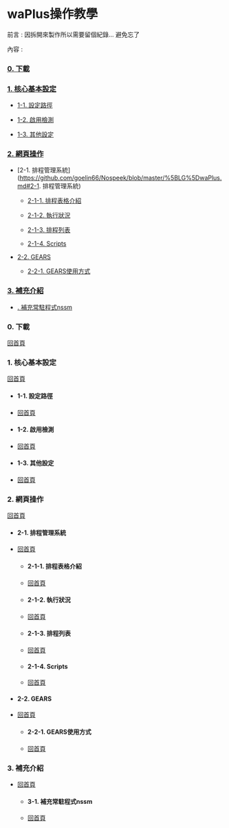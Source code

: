 # waPlus操作教學

前言 : 因拆開來製作所以需要留個紀錄... 避免忘了

內容 :

### [0. 下載](https://github.com/goelin66/Nospeek/blob/master/%5BLG%5DwaPlus.md#0-%E4%B8%8B%E8%BC%89-1)

### [1. 核心基本設定](https://github.com/goelin66/Nospeek/blob/master/%5BLG%5DwaPlus.md#1-%E6%A0%B8%E5%BF%83%E5%9F%BA%E6%9C%AC%E8%A8%AD%E5%AE%9A-1)

-  [1-1. 設定路徑](https://github.com/goelin66/Nospeek/blob/master/%5BLG%5DwaPlus.md#1-1-%E8%A8%AD%E5%AE%9A%E8%B7%AF%E5%BE%91)

-  [1-2. 啟用檢測](https://github.com/goelin66/Nospeek/blob/master/%5BLG%5DwaPlus.md#1-2-%E5%95%9F%E7%94%A8%E6%AA%A2%E6%B8%AC)

-  [1-3. 其他設定](https://github.com/goelin66/Nospeek/blob/master/%5BLG%5DwaPlus.md#1-3-%E5%85%B6%E4%BB%96%E8%A8%AD%E5%AE%9A)

### [2. 網頁操作](https://github.com/goelin66/Nospeek/blob/master/%5BLG%5DwaPlus.md#2-%E7%B6%B2%E9%A0%81%E6%93%8D%E4%BD%9C-1)

-  [2-1. 排程管理系統](https://github.com/goelin66/Nospeek/blob/master/%5BLG%5DwaPlus.md#2-1. 排程管理系統)

    -  [2-1-1. 排程表格介紹](https://github.com/goelin66/Nospeek/blob/master#2-1-1-%E6%8E%92%E7%A8%8B%E8%A1%A8%E6%A0%BC%E4%BB%8B%E7%B4%B9)

    -  [2-1-2. 執行狀況](https://github.com/goelin66/Nospeek/blob/master#2-1-2-%E5%9F%B7%E8%A1%8C%E7%8B%80%E6%B3%81)

    -  [2-1-3. 排程列表](https://github.com/goelin66/Nospeek/blob/master#2-1-3-%E6%8E%92%E7%A8%8B%E5%88%97%E8%A1%A8)

    -  [2-1-4. Scripts](https://github.com/goelin66/Nospeek/blob/master#2-1-4-scripts)

-  [2-2. GEARS](https://github.com/goelin66/Nospeek/blob/master#2-2-gears)

    -  [2-2-1. GEARS使用方式](https://github.com/goelin66/Nospeek/blob/master#2-2-1-gears%E4%BD%BF%E7%94%A8%E6%96%B9%E5%BC%8F)
    
### [3. 補充介紹](https://github.com/goelin66/Nospeek/blob/master#3-%E8%A3%9C%E5%85%85%E4%BB%8B%E7%B4%B9-1)

-  [. 補充常駐程式nssm](https://github.com/goelin66/Nospeek/blob/master#3-1-%E8%A3%9C%E5%85%85%E5%B8%B8%E9%A7%90%E7%A8%8B%E5%BC%8Fnssm)



### 0. 下載

[回首頁](https://github.com/goelin66/Nospeek/blob/master/%5BLG%5DwaPlus.md#waplus%E6%93%8D%E4%BD%9C%E6%95%99%E5%AD%B8)


### 1. 核心基本設定

[回首頁](https://github.com/goelin66/Nospeek/blob/master/%5BLG%5DwaPlus.md#waplus%E6%93%8D%E4%BD%9C%E6%95%99%E5%AD%B8)

-  #### 1-1. 設定路徑

-  [回首頁](https://github.com/goelin66/Nospeek/blob/master/%5BLG%5DwaPlus.md#waplus%E6%93%8D%E4%BD%9C%E6%95%99%E5%AD%B8)

-  #### 1-2. 啟用檢測

-  [回首頁](https://github.com/goelin66/Nospeek/blob/master/%5BLG%5DwaPlus.md#waplus%E6%93%8D%E4%BD%9C%E6%95%99%E5%AD%B8)

-  #### 1-3. 其他設定

-  [回首頁](https://github.com/goelin66/Nospeek/blob/master/%5BLG%5DwaPlus.md#waplus%E6%93%8D%E4%BD%9C%E6%95%99%E5%AD%B8)

### 2. 網頁操作

[回首頁](https://github.com/goelin66/Nospeek/blob/master/%5BLG%5DwaPlus.md#waplus%E6%93%8D%E4%BD%9C%E6%95%99%E5%AD%B8)

-  #### 2-1. 排程管理系統

- [回首頁](https://github.com/goelin66/Nospeek/blob/master/%5BLG%5DwaPlus.md#waplus%E6%93%8D%E4%BD%9C%E6%95%99%E5%AD%B8)

    -  #### 2-1-1. 排程表格介紹
    
    - [回首頁](https://github.com/goelin66/Nospeek/blob/master/%5BLG%5DwaPlus.md#waplus%E6%93%8D%E4%BD%9C%E6%95%99%E5%AD%B8)

    -  #### 2-1-2. 執行狀況
    
    - [回首頁](https://github.com/goelin66/Nospeek/blob/master/%5BLG%5DwaPlus.md#waplus%E6%93%8D%E4%BD%9C%E6%95%99%E5%AD%B8)

    -  #### 2-1-3. 排程列表
    
    - [回首頁](https://github.com/goelin66/Nospeek/blob/master/%5BLG%5DwaPlus.md#waplus%E6%93%8D%E4%BD%9C%E6%95%99%E5%AD%B8)

    -  #### 2-1-4. Scripts
    
    - [回首頁](https://github.com/goelin66/Nospeek/blob/master/%5BLG%5DwaPlus.md#waplus%E6%93%8D%E4%BD%9C%E6%95%99%E5%AD%B8)

-  #### 2-2. GEARS

- [回首頁](https://github.com/goelin66/Nospeek/blob/master/%5BLG%5DwaPlus.md#waplus%E6%93%8D%E4%BD%9C%E6%95%99%E5%AD%B8)

    -  #### 2-2-1. GEARS使用方式
    
    - [回首頁](https://github.com/goelin66/Nospeek/blob/master/%5BLG%5DwaPlus.md#waplus%E6%93%8D%E4%BD%9C%E6%95%99%E5%AD%B8)
    
### 3. 補充介紹

- [回首頁](https://github.com/goelin66/Nospeek/blob/master/%5BLG%5DwaPlus.md#waplus%E6%93%8D%E4%BD%9C%E6%95%99%E5%AD%B8)

    -  #### 3-1. 補充常駐程式nssm

    - [回首頁](https://github.com/goelin66/Nospeek/blob/master/%5BLG%5DwaPlus.md#waplus%E6%93%8D%E4%BD%9C%E6%95%99%E5%AD%B8)
